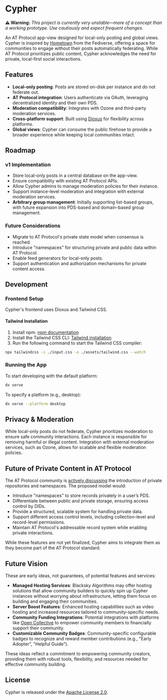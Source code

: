 # Cypher

**⚠️ Warning:** *This project is currently very unstable—more of a concept than a working prototype. Use cautiously and expect frequent changes.*

An AT Protocol app-view designed for local-only posting and global views. Cypher is inspired by [Hometown](https://github.com/hometown-fork/hometown) from the Fediverse, offering a space for communities to engage without their posts automatically federating. While AT Protocol prioritizes public content, Cypher acknowledges the need for private, local-first social interactions.

## Features

- **Local-only posting**: Posts are stored on-disk per instance and do not federate out.
- **AT Protocol integration**: Users authenticate via OAuth, leveraging decentralized identity and their own PDS.
- **Moderation compatibility**: Integrates with Ozone and third-party moderation services.
- **Cross-platform support**: Built using [Dioxus](https://github.com/DioxusLabs/dioxus) for flexibility across platforms.
- **Global views**: Cypher can consume the public firehose to provide a broader experience while keeping local communities intact.

## Roadmap

### v1 Implementation
- Store local-only posts in a central database on the app-view.
- Ensure compatibility with existing AT Protocol APIs.
- Allow Cypher admins to manage moderation policies for their instance.
- Support instance-level moderation and integration with external moderation services.
- **Arbitrary group management**: Initially supporting list-based groups, with future expansion into PDS-based and domain-based group management.

### Future Considerations
- Migrate to AT Protocol's private state model when consensus is reached.
- Introduce "namespaces" for structuring private and public data within AT Protocol.
- Enable feed generators for local-only posts.
- Support authentication and authorization mechanisms for private content access.

## Development

### Frontend Setup

Cypher's frontend uses Dioxus and Tailwind CSS.

#### Tailwind Installation
1. Install npm: [npm documentation](https://docs.npmjs.com/downloading-and-installing-node-js-and-npm)
2. Install the Tailwind CSS CLI: [Tailwind installation](https://tailwindcss.com/docs/installation)
3. Run the following command to start the Tailwind CSS compiler:

```bash
npx tailwindcss -i ./input.css -o ./assets/tailwind.css --watch
```

### Running the App

To start developing with the default platform:

```bash
dx serve
```

To specify a platform (e.g., desktop):

```bash
dx serve --platform desktop
```

## Privacy & Moderation

While local-only posts do not federate, Cypher prioritizes moderation to ensure safe community interactions. Each instance is responsible for removing harmful or illegal content. Integration with external moderation services, such as Ozone, allows for scalable and flexible moderation policies.

## Future of Private Content in AT Protocol

The AT Protocol community is [actively discussing](https://github.com/bluesky-social/atproto/discussions/3363#discussioncomment-12099116) the introduction of private repositories and namespaces. The proposed model would:
- Introduce "namespaces" to store records privately in a user’s PDS.
- Differentiate between public and private storage, ensuring access control by DIDs.
- Provide a structured, scalable system for handling private data.
- Support different access control levels, including collection-level and record-level permissions.
- Maintain AT Protocol's addressable record system while enabling private interactions.

While these features are not yet finalized, Cypher aims to integrate them as they become part of the AT Protocol standard.

## Future Vision

These are early ideas, not guarantees, of potential features and services:

- **Managed Hosting Services**: Blacksky Algorithms may offer hosting solutions that allow community builders to quickly spin up Cypher instances without worrying about infrastructure, letting them focus on building and engaging their communities.
- **Server Boost Features**: Enhanced hosting capabilities such as video hosting and increased resources tailored to community-specific needs.
- **Community Funding Integrations**: Potential integrations with platforms like [Open Collective](https://opencollective.com/) to empower community members to financially support their community.
- **Customizable Community Badges**: Community-specific configurable badges to recognize and reward member contributions (e.g., "Early Adopter", "Helpful Guide").

These ideas reflect a commitment to empowering community creators, providing them with robust tools, flexibility, and resources needed for effective community building.

## License

Cypher is released under the [Apache License 2.0](../LICENSE).

